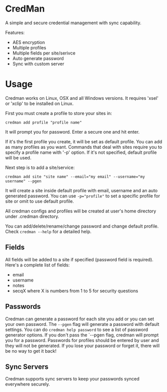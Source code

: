 CredMan
=====
A simple and secure credential management with sync capability.

Features:
- AES encryption
- Multiple profiles
- Multiple fields per site/serivce
- Auto generate password
- Sync with custom server

# Usage
Credman works on Linux, OSX and all Windows versions.
It requires 'xsel' or 'xclip' to be installed on Linux.

First you must create a profile to store your sites in:

`credman add profile "profile name"`

It will prompt you for password. Enter a secure one and hit enter.

If it's the first profile you create, it will be set as default profile. You can add as many profiles as you want.
Commands that deal with sites require you to specify a profile name with '-p' option. If it's not specified, default profile will be used.

Next step is to add a site/service:

`credman add site "site name" --email="my email" --username="my username" --pgen`

It will create a site inside default profile with email, username and an auto generated password.
You can use `-p="profile"` to set a specific profile for site or omit to use default profile.

All credman configs and profiles will be created at user's home directory under .credman directory.

You can add/delete/rename/change password and change default profile.
Check `credman --help` for a detailed help.

## Fields
All fields will be added to a site if specified (password field is required). Here's a complete list of fields:
- email
- username
- notes
- secqX where X is numbers from 1 to 5 for security questions

## Passwords
Credman can generate a password for each site you add or you can set your own password. The `--pgen` flag will generate a password with default settings.
You can do `credman help password` to see a list of password generator options. If you don't pass the `--pgen flag, credman will prompt you for a password.
Passwords for profiles should be entered by user and they will not be generated. If you lose your password or forget it, there will be no way to get it back!

## Sync Servers
Credman supports sync servers to keep your passwords synced everywhere securely.
